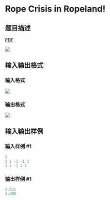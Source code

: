 # Rope Crisis in Ropeland!

## 题目描述

[problemUrl]: https://uva.onlinejudge.org/index.php?option=com_onlinejudge&Itemid=8&category=13&page=show_problem&problem=1121

[PDF](https://uva.onlinejudge.org/external/101/p10180.pdf)

![](https://cdn.luogu.com.cn/upload/vjudge_pic/UVA10180/f785d533ff6ee2852dd7b4c02a80fb30171ae02c.png)

## 输入输出格式

### 输入格式

![](https://cdn.luogu.com.cn/upload/vjudge_pic/UVA10180/62ba37f9cfca6953baeba9cbb9141aea99387e72.png)

### 输出格式

![](https://cdn.luogu.com.cn/upload/vjudge_pic/UVA10180/56ba4ae3ec10b39314d726ccfa9f6bc428951318.png)

## 输入输出样例

### 输入样例 #1

```cpp
2
1 1 -1 -1 1
1 1 -1 1 1
```


### 输出样例 #1

```cpp
3.571
2.000
```


